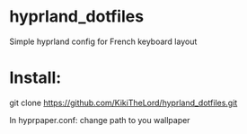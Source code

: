 # hyprland_dotfiles
Simple hyprland config for French keyboard layout

# Install:
git clone https://github.com/KikiTheLord/hyprland_dotfiles.git

In hyprpaper.conf:
change path to you wallpaper
